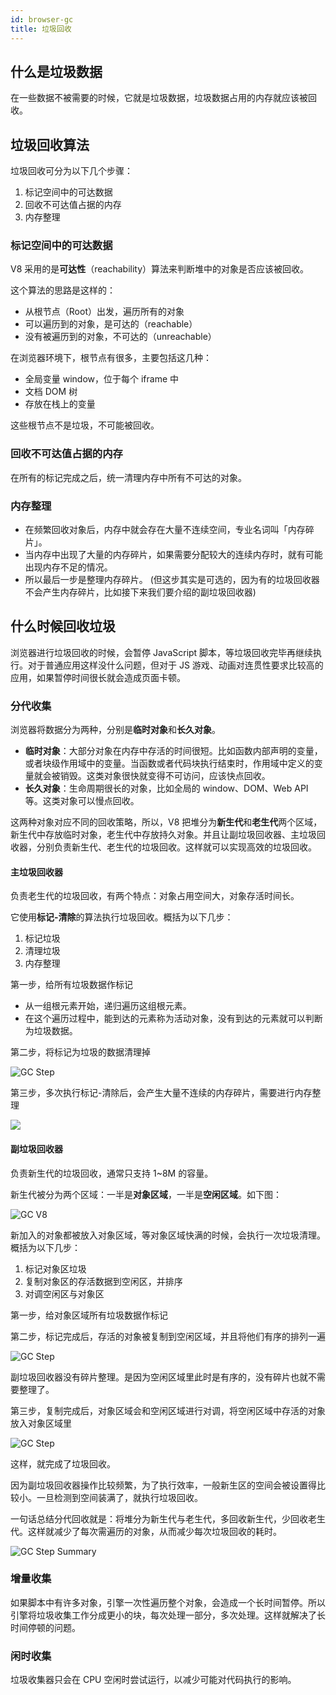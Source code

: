 ```yaml
---
id: browser-gc
title: 垃圾回收
---
```


## 什么是垃圾数据

在一些数据不被需要的时候，它就是垃圾数据，垃圾数据占用的内存就应该被回收。

## 垃圾回收算法

垃圾回收可分为以下几个步骤：

1. 标记空间中的可达数据
2. 回收不可达值占据的内存
3. 内存整理

### 标记空间中的可达数据

V8 采用的是**可达性**（reachability）算法来判断堆中的对象是否应该被回收。

这个算法的思路是这样的：

- 从根节点（Root）出发，遍历所有的对象
- 可以遍历到的对象，是可达的（reachable）
- 没有被遍历到的对象，不可达的（unreachable）

在浏览器环境下，根节点有很多，主要包括这几种：

- 全局变量 window，位于每个 iframe 中
- 文档 DOM 树
- 存放在栈上的变量

这些根节点不是垃圾，不可能被回收。

### 回收不可达值占据的内存

在所有的标记完成之后，统一清理内存中所有不可达的对象。

### 内存整理

- 在频繁回收对象后，内存中就会存在大量不连续空间，专业名词叫「内存碎片」。
- 当内存中出现了大量的内存碎片，如果需要分配较大的连续内存时，就有可能出现内存不足的情况。
- 所以最后一步是整理内存碎片。 (但这步其实是可选的，因为有的垃圾回收器不会产生内存碎片，比如接下来我们要介绍的副垃圾回收器)

## 什么时候回收垃圾

浏览器进行垃圾回收的时候，会暂停 JavaScript 脚本，等垃圾回收完毕再继续执行。对于普通应用这样没什么问题，但对于 JS 游戏、动画对连贯性要求比较高的应用，如果暂停时间很长就会造成页面卡顿。

### 分代收集

浏览器将数据分为两种，分别是**临时对象**和**长久对象**。

- **临时对象**：大部分对象在内存中存活的时间很短。比如函数内部声明的变量，或者块级作用域中的变量。当函数或者代码块执行结束时，作用域中定义的变量就会被销毁。这类对象很快就变得不可访问，应该快点回收。
- **长久对象**：生命周期很长的对象，比如全局的 window、DOM、Web API 等。这类对象可以慢点回收。

这两种对象对应不同的回收策略，所以，V8 把堆分为**新生代**和**老生代**两个区域，新生代中存放临时对象，老生代中存放持久对象。并且让副垃圾回收器、主垃圾回收器，分别负责新生代、老生代的垃圾回收。这样就可以实现高效的垃圾回收。

#### 主垃圾回收器

负责老生代的垃圾回收，有两个特点：对象占用空间大，对象存活时间长。

它使用**标记-清除**的算法执行垃圾回收。概括为以下几步：

1. 标记垃圾
2. 清理垃圾
3. 内存整理

第一步，给所有垃圾数据作标记

- 从一组根元素开始，递归遍历这组根元素。
- 在这个遍历过程中，能到达的元素称为活动对象，没有到达的元素就可以判断为垃圾数据。

第二步，将标记为垃圾的数据清理掉

![GC Step](../../assets/gc-sep-1.png)

第三步，多次执行标记-清除后，会产生大量不连续的内存碎片，需要进行内存整理

![](../../assets/gc-sep-2.png)

#### 副垃圾回收器

负责新生代的垃圾回收，通常只支持 1~8M 的容量。

新生代被分为两个区域：一半是**对象区域**，一半是**空闲区域**。如下图：

![GC V8](../../assets/gc-v8.png)

新加入的对象都被放入对象区域，等对象区域快满的时候，会执行一次垃圾清理。概括为以下几步：

1. 标记对象区垃圾
2. 复制对象区的存活数据到空闲区，并排序
3. 对调空闲区与对象区

第一步，给对象区域所有垃圾数据作标记

第二步，标记完成后，存活的对象被复制到空闲区域，并且将他们有序的排列一遍

![GC Step](../../assets/gc-sep-3.png)

副垃圾回收器没有碎片整理。是因为空闲区域里此时是有序的，没有碎片也就不需要整理了。

第三步，复制完成后，对象区域会和空闲区域进行对调，将空闲区域中存活的对象放入对象区域里

![GC Step](../../assets/gc-sep-4.png)

这样，就完成了垃圾回收。

因为副垃圾回收器操作比较频繁，为了执行效率，一般新生区的空间会被设置得比较小。一旦检测到空间装满了，就执行垃圾回收。

一句话总结分代回收就是：将堆分为新生代与老生代，多回收新生代，少回收老生代。这样就减少了每次需遍历的对象，从而减少每次垃圾回收的耗时。

![GC Step Summary](../../assets/gc-sep-summary.png)

### 增量收集

如果脚本中有许多对象，引擎一次性遍历整个对象，会造成一个长时间暂停。所以引擎将垃圾收集工作分成更小的块，每次处理一部分，多次处理。这样就解决了长时间停顿的问题。

### 闲时收集

垃圾收集器只会在 CPU 空闲时尝试运行，以减少可能对代码执行的影响。
